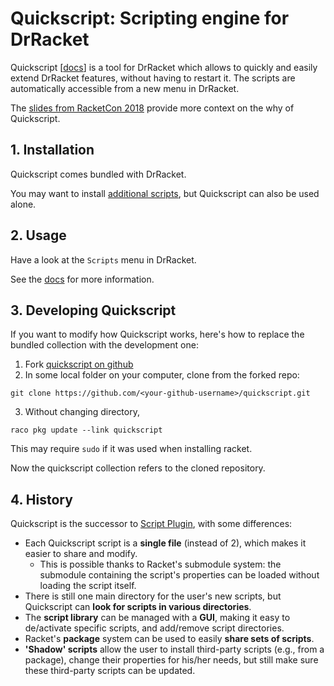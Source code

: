 # Quickscript: Scripting engine for DrRacket

Quickscript [[docs](https://www.cs.utah.edu/plt/snapshots/current/doc/quickscript/index.html)] is a tool for DrRacket which allows to quickly and easily extend DrRacket features, without having to restart it.
The scripts are automatically accessible from a new menu in DrRacket.

The [slides from RacketCon 2018](https://github.com/Metaxal/quickscript/blob/master/docs/racketcon-2018-quickscript.pdf) provide more context on the why of Quickscript.


## 1. Installation

Quickscript comes bundled with DrRacket.

You may want to install [additional scripts](https://github.com/Metaxal/quickscript-extra), but Quickscript can also be used alone.

## 2. Usage

Have a look at the `Scripts` menu in DrRacket.

See the [docs](https://www.cs.utah.edu/plt/snapshots/current/doc/quickscript/index.html) for more information.

## 3. Developing Quickscript

If you want to modify how Quickscript works, here's how to replace the bundled collection with the development one:

1. Fork [quickscript on github](https://github.com/Metaxal/quickscript)
2. In some local folder on your computer, clone from the forked repo:
```shell
git clone https://github.com/<your-github-username>/quickscript.git
```
3. Without changing directory, 
```shell
raco pkg update --link quickscript
```
This may require `sudo` if it was used when installing racket.

Now the quickscript collection refers to the cloned repository.


## 4. History

Quickscript is the successor to [Script Plugin](https://github.com/Metaxal/script-plugin), with some differences:
- Each Quickscript script is a **single file** (instead of 2), which makes it easier to share and modify.
  - This is possible thanks to Racket's submodule system: the submodule containing the script's properties can be loaded without loading the script itself.
- There is still one main directory for the user's new scripts, but Quickscript can **look for scripts in various directories**.
- The **script library** can be managed with a **GUI**, making it easy to de/activate specific scripts, and add/remove script directories.
- Racket's **package** system can be used to easily **share sets of scripts**.
- **'Shadow' scripts** allow the user to install third-party scripts (e.g., from a package), change their properties for his/her needs, but still make sure these third-party scripts can be updated.

